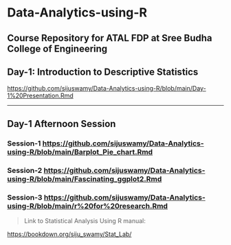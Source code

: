# Data-Analytics-using-R
Course Repository for ATAL FDP at Sree Budha College of Engineering
----

## Day-1: Introduction to Descriptive Statistics

<https://github.com/sijuswamy/Data-Analytics-using-R/blob/main/Day-1%20Presentation.Rmd>

---

## Day-1 Afternoon Session

### Session-1 <https://github.com/sijuswamy/Data-Analytics-using-R/blob/main/Barplot_Pie_chart.Rmd>

### Session-2 <https://github.com/sijuswamy/Data-Analytics-using-R/blob/main/Fascinating_ggplot2.Rmd>

### Session-3 <https://github.com/sijuswamy/Data-Analytics-using-R/blob/main/r%20for%20research.Rmd>

>Link to Statistical Analysis Using R manual:

<https://bookdown.org/siju_swamy/Stat_Lab/>
